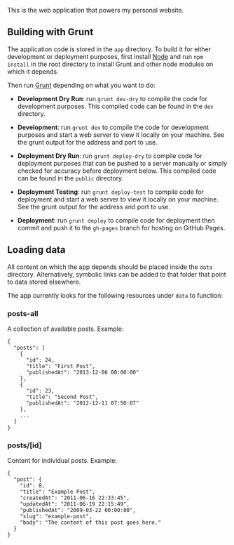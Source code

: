 This is the web application that powers my personal website.

## Building with Grunt

The application code is stored in the `app` directory. To build it for either development or deployment purposes, first install [Node](http://nodejs.org/) and run `npm install` in the root directory to install Grunt and other node modules on which it depends.

Then run [Grunt](https://github.com/gruntjs/grunt) depending on what you want to do:

- **Development Dry Run**: run `grunt dev-dry` to compile the code for development purposes. This compiled code can be found in the `dev` directory.

- **Development**: run `grunt dev` to compile the code for development purposes and start a web server to view it locally on your machine. See the grunt output for the address and port to use.

-  **Deployment Dry Run**: run `grunt deploy-dry` to compile code for deployment purposes that can be pushed to a server manually or simply checked for accuracy before deployment below. This compiled code can be found in the `public` directory.

- **Deployment Testing**: run `grunt deploy-test` to compile code for deployment and start a web server to view it locally on your machine. See the grunt output for the address and port to use.

-  **Deployment**: run `grunt deploy` to compile code for deployment then commit and push it to the `gh-pages` branch for hosting on GitHub Pages.

## Loading data

All content on which the app depends should be placed inside the `data` directory. Alternatively, symbolic links can be added to that folder that point to data stored elsewhere.

The app currently looks for the following resources under `data` to function:

### posts-all

A collection of available posts. Example:

	{
	  "posts": [
	    {
	      "id": 24,
	      "title": "First Post",
	      "publishedAt": "2013-12-06 00:00:00"
	    },
	    {
	      "id": 23,
	      "title": "Second Post",
	      "publishedAt": "2012-12-11 07:50:07"
	    },
	    ...
	  ]
	}

### posts/[id]

Content for individual posts. Example:

    {
      "post": {
        "id": 8,
        "title": "Example Post",
        "createdAt": "2011-06-16 22:33:45",
        "updatedAt": "2011-06-19 22:15:49",
        "publishedAt": "2009-03-22 00:00:00",
        "slug": "example-post",
        "body": "The content of this post goes here."
      }
    }